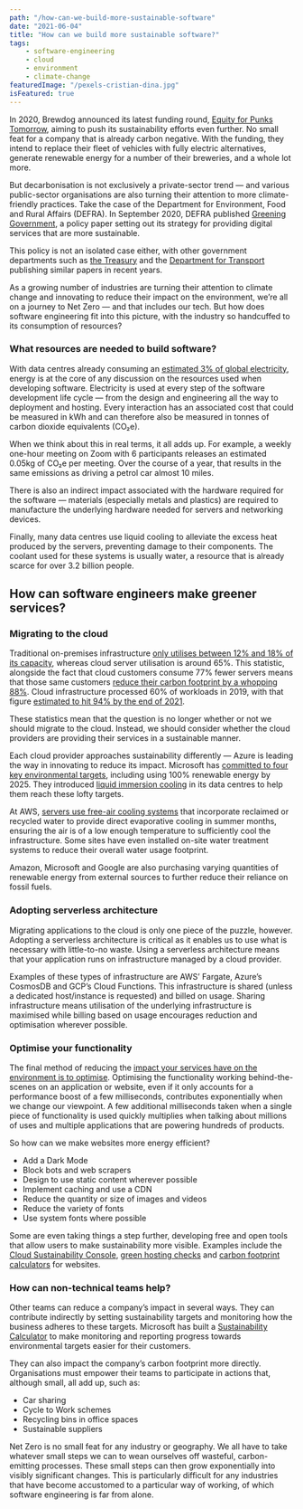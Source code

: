 ```yaml
---
path: "/how-can-we-build-more-sustainable-software"
date: "2021-06-04"
title: "How can we build more sustainable software?"
tags:
    - software-engineering
    - cloud
    - environment
    - climate-change
featuredImage: "/pexels-cristian-dina.jpg"
isFeatured: true
---
```

In 2020, Brewdog announced its latest funding round, [Equity for Punks Tomorrow](https://www.brewdog.com/uk/equityforpunks/tomorrow-raise/welcome), aiming to push its sustainability efforts even further. No small feat for a company that is already carbon negative. With the funding, they intend to replace their fleet of vehicles with fully electric alternatives, generate renewable energy for a number of their breweries, and a whole lot more.

But decarbonisation is not exclusively a private-sector trend — and various public-sector organisations are also turning their attention to more climate-friendly practices. Take the case of the Department for Environment, Food and Rural Affairs (DEFRA). In September 2020, DEFRA published [Greening Government](https://www.gov.uk/government/publications/greening-government-ict-and-digital-services-strategy-2020-2025/greening-government-ict-and-digital-services-strategy-2020-2025), a policy paper setting out its strategy for providing digital services that are more sustainable.

This policy is not an isolated case either, with other government departments such as [the Treasury](https://assets.publishing.service.gov.uk/government/uploads/system/uploads/attachment_data/file/820284/190716_BEIS_Green_Finance_Strategy_Accessible_Final.pdf) and the [Department for Transport](https://assets.publishing.service.gov.uk/government/uploads/system/uploads/attachment_data/file/739460/road-to-zero.pdf) publishing similar papers in recent years.

As a growing number of industries are turning their attention to climate change and innovating to reduce their impact on the environment, we’re all on a journey to Net Zero — and that includes our tech. But how does software engineering fit into this picture, with the industry so handcuffed to its consumption of resources?

### What resources are needed to build software?
With data centres already consuming an [estimated 3% of global electricity](https://www.independent.co.uk/climate-change/news/global-warming-data-centres-to-consume-three-times-as-much-energy-in-next-decade-experts-warn-a6830086.html), energy is at the core of any discussion on the resources used when developing software. Electricity is used at every step of the software development life cycle — from the design and engineering all the way to deployment and hosting. Every interaction has an associated cost that could be measured in kWh and can therefore also be measured in tonnes of carbon dioxide equivalents (CO₂e).

When we think about this in real terms, it all adds up. For example, a weekly one-hour meeting on Zoom with 6 participants releases an estimated 0.05kg of CO₂e per meeting. Over the course of a year, that results in the same emissions as driving a petrol car almost 10 miles.

There is also an indirect impact associated with the hardware required for the software — materials (especially metals and plastics) are required to manufacture the underlying hardware needed for servers and networking devices.

Finally, many data centres use liquid cooling to alleviate the excess heat produced by the servers, preventing damage to their components. The coolant used for these systems is usually water, a resource that is already scarce for over 3.2 billion people.

## How can software engineers make greener services?
### Migrating to the cloud
Traditional on-premises infrastructure [only utilises between 12% and 18% of its capacity](https://www.nrdc.org/energy/files/data-center-efficiency-assessment-IP.pdf), whereas cloud server utilisation is around 65%. This statistic, alongside the fact that cloud customers consume 77% fewer servers means that those same customers [reduce their carbon footprint by a whopping 88%](https://aws.amazon.com/blogs/aws/cloud-computing-server-utilization-the-environment/). Cloud infrastructure processed 60% of workloads in 2019, with that figure [estimated to hit 94% by the end of 2021](https://www.cisco.com/c/en/us/solutions/executive-perspectives/annual-internet-report/index.html).

These statistics mean that the question is no longer whether or not we should migrate to the cloud. Instead, we should consider whether the cloud providers are providing their services in a sustainable manner.

Each cloud provider approaches sustainability differently — Azure is leading the way in innovating to reduce its impact. Microsoft has [committed to four key environmental targets](https://azure.microsoft.com/en-us/global-infrastructure/sustainability/#carbon-benefits), including using 100% renewable energy by 2025. They introduced [liquid immersion cooling](https://news.microsoft.com/innovation-stories/datacenter-liquid-cooling/) in its data centres to help them reach these lofty targets.

At AWS, [servers use free-air cooling systems](https://www.aboutamazon.com/news/aws/reducing-water-usage-in-aws-data-centers) that incorporate reclaimed or recycled water to provide direct evaporative cooling in summer months, ensuring the air is of a low enough temperature to sufficiently cool the infrastructure. Some sites have even installed on-site water treatment systems to reduce their overall water usage footprint.

Amazon, Microsoft and Google are also purchasing varying quantities of renewable energy from external sources to further reduce their reliance on fossil fuels.

### Adopting serverless architecture
Migrating applications to the cloud is only one piece of the puzzle, however. Adopting a serverless architecture is critical as it enables us to use what is necessary with little-to-no waste. Using a serverless architecture means that your application runs on infrastructure managed by a cloud provider.

Examples of these types of infrastructure are AWS’ Fargate, Azure’s CosmosDB and GCP’s Cloud Functions. This infrastructure is shared (unless a dedicated host/instance is requested) and billed on usage. Sharing infrastructure means utilisation of the underlying infrastructure is maximised while billing based on usage encourages reduction and optimisation wherever possible.

### Optimise your functionality
The final method of reducing the [impact your services have on the environment is to optimise](https://webkit.org/blog/8970/how-web-content-can-affect-power-usage/). Optimising the functionality working behind-the-scenes on an application or website, even if it only accounts for a performance boost of a few milliseconds, contributes exponentially when we change our viewpoint. A few additional milliseconds taken when a single piece of functionality is used quickly multiplies when talking about millions of uses and multiple applications that are powering hundreds of products.

So how can we make websites more energy efficient?

* Add a Dark Mode
* Block bots and web scrapers
* Design to use static content wherever possible
* Implement caching and use a CDN
* Reduce the quantity or size of images and videos
* Reduce the variety of fonts
* Use system fonts where possible

Some are even taking things a step further, developing free and open tools that allow users to make sustainability more visible. Examples include the [Cloud Sustainability Console](https://pauldjohnston.medium.com/climate-change-and-seeing-your-cloud-carbon-footprint-4e03c195a799), [green hosting checks](https://www.thegreenwebfoundation.org/) and [carbon footprint calculators](https://www.websitecarbon.com/) for websites.

### How can non-technical teams help?
Other teams can reduce a company’s impact in several ways. They can contribute indirectly by setting sustainability targets and monitoring how the business adheres to these targets. Microsoft has built a [Sustainability Calculator](https://appsource.microsoft.com/en-GB/product/power-bi/coi-sustainability.sustainability_dashboard) to make monitoring and reporting progress towards environmental targets easier for their customers.

They can also impact the company’s carbon footprint more directly. Organisations must empower their teams to participate in actions that, although small, all add up, such as:

* Car sharing
* Cycle to Work schemes
* Recycling bins in office spaces
* Sustainable suppliers

Net Zero is no small feat for any industry or geography. We all have to take whatever small steps we can to wean ourselves off wasteful, carbon-emitting processes. These small steps can then grow exponentially into visibly significant changes. This is particularly difficult for any industries that have become accustomed to a particular way of working, of which software engineering is far from alone.